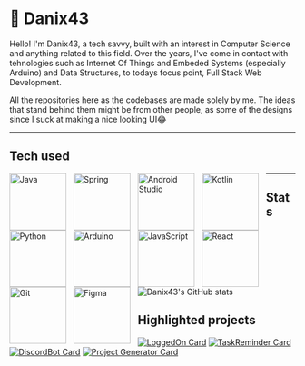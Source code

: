 # 🦉 Danix43

Hello! I'm Danix43, a tech savvy, built with an interest in Computer Science and anything related to this field. Over the years, I've come in contact with tehnologies such as Internet Of Things and Embeded Systems (especially Arduino) and Data Structures, to todays focus point, Full Stack Web Development.

All the repositories here as the codebases are made solely by me. The ideas that stand behind them might be from other people, as some of the designs since I suck at making a nice looking UI😂

----------------------------------------------------------------------

## Tech used

<img align="left" alt="Java" width="100px" style="padding-right:10px;" src="https://cdn.jsdelivr.net/gh/devicons/devicon/icons/java/java-plain-wordmark.svg" />
<img align="left" alt="Spring" width="100px" style="padding-right:10px;" src="https://cdn.jsdelivr.net/gh/devicons/devicon/icons/spring/spring-original-wordmark.svg" />
<img align="left" alt="Android Studio" width="100px" style="padding-right:10px;" src="https://cdn.jsdelivr.net/gh/devicons/devicon/icons/androidstudio/androidstudio-original.svg" />
<img align="left" alt="Kotlin" width="100px" style="padding-right:10px;" src="https://cdn.jsdelivr.net/gh/devicons/devicon/icons/kotlin/kotlin-original.svg" />
<img align="left" alt="Python" width="100px" style="padding-right:10px;" src="https://cdn.jsdelivr.net/gh/devicons/devicon/icons/python/python-original.svg" />
<img align="left" alt="Arduino" width="100px" style="padding-right:10px;" src="https://cdn.jsdelivr.net/gh/devicons/devicon/icons/arduino/arduino-original.svg" />
<img align="left" alt="JavaScript" width="100px" style="padding-right:10px;" src="https://cdn.jsdelivr.net/gh/devicons/devicon/icons/javascript/javascript-original.svg" />
<img align="left" alt="React" width="100px" style="padding-right:10px;" src="https://cdn.jsdelivr.net/gh/devicons/devicon/icons/react/react-original.svg" />
<img align="left" alt="Git" width="100px" style="padding-right:10px;" src="https://cdn.jsdelivr.net/gh/devicons/devicon/icons/git/git-original.svg" />
<img align="left" alt="Figma" width="100px" style="padding-right:10px;" src="https://cdn.jsdelivr.net/gh/devicons/devicon/icons/figma/figma-original.svg" />

----------------------------------------------------------------------

## Stats

![Danix43's GitHub stats](https://github-readme-stats.vercel.app/api?username=Danix43&show_icons=true&theme=vision-friendly-dark)

## Highlighted projects

[![LoggedOn Card](https://github-readme-stats.vercel.app/api/pin/?username=Danix43&repo=LoggedOn&theme=vision-friendly-dark)](https://github.com/Danix43/LoggedOn)
[![TaskReminder Card](https://github-readme-stats.vercel.app/api/pin/?username=Danix43&repo=Task-Reminder&theme=vision-friendly-dark)](https://github.com/Danix43/Task-Reminder)
[![DiscordBot Card](https://github-readme-stats.vercel.app/api/pin/?username=Danix43&repo=DiscordBotClanCLR&theme=vision-friendly-dark)](https://github.com/Danix43/DiscordBotClanCLR)
[![Project Generator Card](https://github-readme-stats.vercel.app/api/pin/?username=Danix43&repo=Project-Generator&theme=vision-friendly-dark)](https://github.com/Danix43/Project-Generator)
